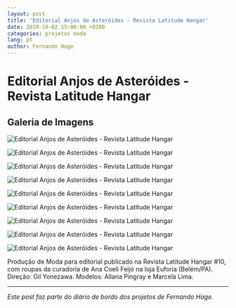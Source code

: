 ```yaml
---
layout: post
title: 'Editorial Anjos de Asteróides - Revista Latitude Hangar'
date: 2010-10-02 15:00:00 +0200
categories: projetos moda
lang: pt
author: Fernando Hage
---
```


# Editorial Anjos de Asteróides - Revista Latitude Hangar

## Galeria de Imagens

![Editorial Anjos de Asteróides - Revista Latitude Hangar](/assets/images/editorial-anjos-de-asteroides-revista-latitude-hangar-01.jpg)

![Editorial Anjos de Asteróides - Revista Latitude Hangar](/assets/images/editorial-anjos-de-asteroides-revista-latitude-hangar-02.jpg)

![Editorial Anjos de Asteróides - Revista Latitude Hangar](/assets/images/editorial-anjos-de-asteroides-revista-latitude-hangar-03.jpg)

![Editorial Anjos de Asteróides - Revista Latitude Hangar](/assets/images/editorial-anjos-de-asteroides-revista-latitude-hangar-04.jpg)

![Editorial Anjos de Asteróides - Revista Latitude Hangar](/assets/images/editorial-anjos-de-asteroides-revista-latitude-hangar-05.jpg)

![Editorial Anjos de Asteróides - Revista Latitude Hangar](/assets/images/editorial-anjos-de-asteroides-revista-latitude-hangar-06.jpg)

![Editorial Anjos de Asteróides - Revista Latitude Hangar](/assets/images/editorial-anjos-de-asteroides-revista-latitude-hangar-07.jpg)

![Editorial Anjos de Asteróides - Revista Latitude Hangar](/assets/images/editorial-anjos-de-asteroides-revista-latitude-hangar-08.jpg)

![Editorial Anjos de Asteróides - Revista Latitude Hangar](/assets/images/editorial-anjos-de-asteroides-revista-latitude-hangar-09.jpg)

Produção de Moda para editorial publicado na Revista Latitude Hangar #10, com roupas da curadoria de Ana Coeli Feijó na loja Euforia (Belém/PA). Direção: Gil Yonezawa. Modelos: Allana Pingray e Marcela Lima.

---

*Este post faz parte do diário de bordo dos projetos de Fernando Hage.*